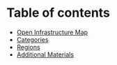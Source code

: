# Table of contents

* [Open Infrastructure Map](README.md)
* [Categories](categories.md)
* [Regions](regions.md)
* [Additional Materials](additional-materials.md)
